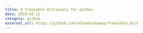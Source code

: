 ```yaml
---
title: A freezable dictionary for python.
date: 2019-03-12
category: github
external_url: https://github.com/nolanbconaway/freezable_dict
---
```


